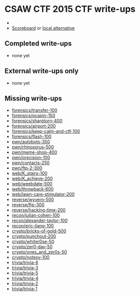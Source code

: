 # CSAW CTF 2015 CTF write-ups

* <TODO>
* [Scoreboard](https://ctf.isis.poly.edu/scoreboard) or [local alternative](score.txt)

## Completed write-ups

* none yet

## External write-ups only

* none yet

## Missing write-ups

* [forensics/transfer-100](forensics/transfer-100)
* [forensics/pcapin-150](forensics/pcapin-150)
* [forensics/sharpturn-400](forensics/sharpturn-400)
* [forensics/airport-200](forensics/airport-200)
* [forensics/keep-calm-and-ctf-100](forensics/keep-calm-and-ctf-100)
* [forensics/flash-100](forensics/flash-100)
* [pwn/autobots-350](pwn/autobots-350)
* [pwn/rhinoxorus-500](pwn/rhinoxorus-500)
* [pwn/meme-shop-400](pwn/meme-shop-400)
* [pwn/precision-100](pwn/precision-100)
* [pwn/contacts-250](pwn/contacts-250)
* [pwn/ftp-2-300](pwn/ftp-2-300)
* [web/K_stairs-100](web/K_stairs-100)
* [web/K_achieve-200](web/K_achieve-200)
* [web/weebdate-500](web/weebdate-500)
* [web/throwback-600](web/throwback-600)
* [web/lawn-care-stimulator-200](web/lawn-care-stimulator-200)
* [reverse/wyvern-500](reverse/wyvern-500)
* [reverse/ftp-300](reverse/ftp-300)
* [reverse/hacking-time-200](reverse/hacking-time-200)
* [recon/julian-cohen-100](recon/julian-cohen-100)
* [recon/alexander-taylor-100](recon/alexander-taylor-100)
* [recon/eric-liang-100](recon/eric-liang-100)
* [crypto/bricks-of-gold-500](crypto/bricks-of-gold-500)
* [crypto/punchout-200](crypto/punchout-200)
* [crypto/whiter0se-50](crypto/whiter0se-50)
* [crypto/zer0-day-50](crypto/zer0-day-50)
* [crypto/ones_and_zer0s-50](crypto/ones_and_zer0s-50)
* [crypto/notesy-100](crypto/notesy-100)
* [trivia/trivia-6](trivia/trivia-6)
* [trivia/trivia-3](trivia/trivia-3)
* [trivia/trivia-5](trivia/trivia-5)
* [trivia/trivia-4](trivia/trivia-4)
* [trivia/trivia-2](trivia/trivia-2)
* [trivia/trivia-1](trivia/trivia-1)
